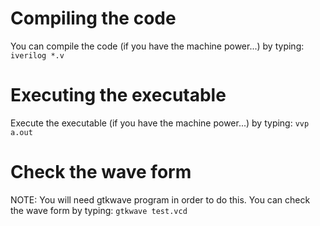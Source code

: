 # Compiling the code
You can compile the code (if you have the machine power...) by typing:
`iverilog *.v`

# Executing the executable
Execute the executable (if you have the machine power...) by typing:
`vvp a.out`

# Check the wave form
NOTE: You will need gtkwave program in order to do this.
You can check the wave form by typing:
`gtkwave test.vcd`
